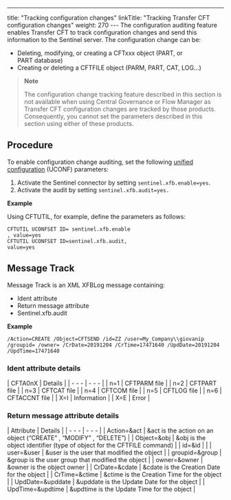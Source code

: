 ---
title: "Tracking configuration changes"
linkTitle: "Tracking Transfer CFT configuration changes"
weight: 270
--- The configuration auditing feature enables Transfer CFT to track configuration changes and send this information to the Sentinel
server. The configuration change can be:

- Deleting, modifying, or creating a CFTxxx object (PART, or PART database)
- Creating or deleting
    a CFTFILE object (PARM, PART, CAT, LOG…)

> **Note**
>
> The configuration change tracking feature described in this section is not available when using Central Governance or Flow Manager as Transfer CFT configuration changes are tracked by those products. Consequently, you cannot set the parameters described in this section using either of these products.

## Procedure

To enable configuration change auditing, set the following [unified configuration](../../uconf) (UCONF) parameters:

1. Activate the Sentinel connector by setting `sentinel.xfb.enable=yes`.
1. Activate the audit by setting `sentinel.xfb.audit=yes.`

**Example**

Using CFTUTIL, for example, define the parameters as follows:

```
CFTUTIL UCONFSET ID= sentinel.xfb.enable
, value=yes
CFTUTIL UCONFSET ID=sentinel.xfb.audit,
value=yes
```

## Message Track

Message Track is an XML XFBLog message
containing:

- Ident attribute
- Return message attribute
- Sentinel.xfb.audit

****Example****

```
/Action=CREATE /Object=CFTSEND /id=ZZ /user=My_Company\\giovanip /groupid= /owner= /CrDate=20191204 /CrTime=17471640 /UpdDate=20191204 /UpdTime=17471640
```
<span id="Ident attribute"></span>

### Ident attribute details

| CFTA0nX  | Details  |
| - - - | - - - |
| n=1 | CFTPARM file  |
| n=2 | CFTPART file  |
| n=3 | CFTCAT file  |
| n=4 | CFTCOM file  |
| n=5 | CFTLOG file  |
| n=6 | CFTACCNT file  |
| X=I  | Information  |
| X=E  | Error  |

<span id="Return message attribute"></span>

### Return message attribute details

| Attribute  | Details  |
| - - - | - - - |
| Action=&amp;act  |  &amp;act is the action on an object (“CREATE” , “MODIFY” , “DELETE”)  |
| Object=&amp;obj  | &amp;obj is the object identifier (type of object for the CFTFILE command)  |
| id=&amp;id  |   |
| user=&amp;user  |  &amp;user is the user that modified the object  |
| groupid=&amp;group  | &amp;group is the user group that modified the object  |
| owner=&amp;owner  | &amp;owner is the object owner  |
| CrDate=&amp;cdate  | &amp;cdate is the Creation Date for the object  |
| CrTime=&amp;ctime  | &amp;ctime is the Creation Time for the object  |
| UpdDate=&amp;upddate  | &amp;upddate is the Update Date for the object  |
| UpdTime=&amp;updtime  | &amp;updtime is the Update Time for the object  |

